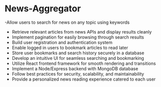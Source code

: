 # News-Aggregator
-Allow users to search for news on any topic using keywords
- Retrieve relevant articles from news APIs and display results cleanly
- Implement pagination for easily browsing through search results
- Build user registration and authentication system
- Enable logged in users to bookmark articles to read later
- Store user bookmarks and search history securely in a database
- Develop an intuitive UI for seamless searching and bookmarking
- Utilize React frontend framework for smooth rendering and transitions
- Implement a Node/Express backend with MongoDB database
- Follow best practices for security, scalability, and maintainability
- Provide a personalized news reading experience catered to each user

